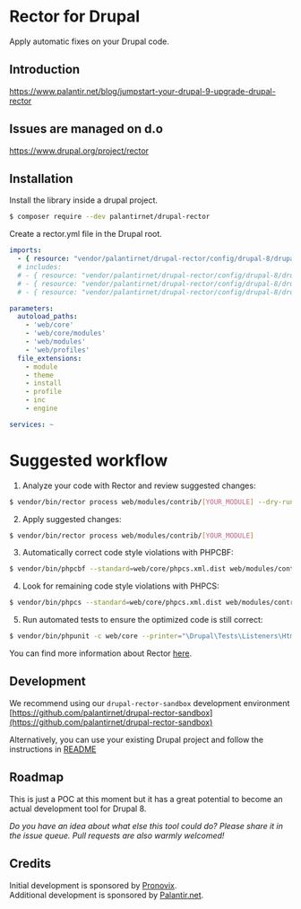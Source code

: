 # Rector for Drupal

Apply automatic fixes on your Drupal code.

## Introduction

https://www.palantir.net/blog/jumpstart-your-drupal-9-upgrade-drupal-rector

## Issues are managed on d.o

https://www.drupal.org/project/rector

## Installation

Install the library inside a drupal project.

```bash
$ composer require --dev palantirnet/drupal-rector
```

Create a rector.yml file in the Drupal root.

```yml
imports:
  - { resource: "vendor/palantirnet/drupal-rector/config/drupal-8/drupal-8-all-deprecations.yml" }
  # includes:
  # - { resource: "vendor/palantirnet/drupal-rector/config/drupal-8/drupal-8.5-deprecations.yml" }
  # - { resource: "vendor/palantirnet/drupal-rector/config/drupal-8/drupal-8.6-deprecations.yml" }
  # - { resource: "vendor/palantirnet/drupal-rector/config/drupal-8/drupal-8.7-deprecations.yml" }

parameters:
  autoload_paths:
    - 'web/core'
    - 'web/core/modules'
    - 'web/modules'
    - 'web/profiles'
  file_extensions:
    - module
    - theme
    - install
    - profile
    - inc
    - engine

services: ~
```

# Suggested workflow

1. Analyze your code with Rector and review suggested changes:

```sh
$ vendor/bin/rector process web/modules/contrib/[YOUR_MODULE] --dry-run
```

2. Apply suggested changes:

```sh
$ vendor/bin/rector process web/modules/contrib/[YOUR_MODULE]
```

3. Automatically correct code style violations with PHPCBF:

```sh
$ vendor/bin/phpcbf --standard=web/core/phpcs.xml.dist web/modules/contrib/[YOUR_MODULE] -s --colors
```
4. Look for remaining code style violations with PHPCS:

```sh
$ vendor/bin/phpcs --standard=web/core/phpcs.xml.dist web/modules/contrib/[YOUR_MODULE] -s --colors
```

5. Run automated tests to ensure the optimized code is still correct:

```sh
$ vendor/bin/phpunit -c web/core --printer="\Drupal\Tests\Listeners\HtmlOutputPrinter" -v --debug web/modules/contrib/[YOUR_MODULE]/tests
```

You can find more information about Rector [here](https://github.com/rectorphp/rector).

## Development

We recommend using our `drupal-rector-sandbox` development environment [https://github.com/palantirnet/drupal-rector-sandbox](https://github.com/palantirnet/drupal-rector-sandbox)

Alternatively, you can use your existing Drupal project and follow the instructions in [README](https://github.com/palantirnet/drupal-rector-sandbox/blob/master/README.md#developing-with-drupal-rector)

## Roadmap

This is just a POC at this moment but it has a great potential to become an actual development tool for Drupal 8.

*Do you have an idea about what else this tool could do? Please share it in the issue queue. Pull requests are also warmly welcomed!*

## Credits

Initial development is sponsored by [Pronovix](https://pronovix.com).<br/>
Additional development is sponsored by [Palantir.net](https://www.palantir.net).
